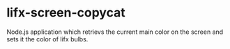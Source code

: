 # lifx-screen-copycat
Node.js application which retrievs the current main color on the screen and sets it the color of lifx bulbs.
